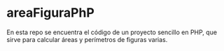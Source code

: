 # areaFiguraPhP
En esta repo se encuentra el código de un proyecto sencillo en PHP, que sirve para calcular áreas y perímetros de figuras varias.
